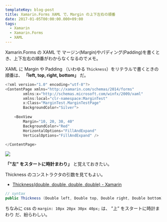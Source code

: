 ```yaml
---
templateKey: blog-post
title: Xamarin.Forms XAML で、Margin の上下左右の順番
date: 2017-01-05T00:00:00.000+09:00
tags:
  - Xamarin
  - Xamarin.Forms
  - XAML
---
```

Xamarin.Forms の XAML で マージン(Margin)やパディング(Padding)を書くとき、上下左右の順番がわからなくなるのでメモ。
<!--more-->

XAML に Margin や Padding （いわゆる ``Thickness``）をリテラルで書くときの順番は、 **「left, top, right, bottom」** だ。

```csharp
<?xml version="1.0" encoding="utf-8"?>
<ContentPage xmlns="http://xamarin.com/schemas/2014/forms" 
		xmlns:x="http://schemas.microsoft.com/winfx/2009/xaml" 
		xmlns:local="clr-namespace:MarginTest" 
		x:Class="MarginTest.MarginTestPage" 
		BackgroundColor="Silver">
	
	<BoxView 
		Margin="10, 20, 30, 40"
		BackgroundColor="Red"
		HorizontalOptions="FillAndExpand" 
		VerticalOptions="FillAndExpand" />
	
</ContentPage>
```

![](/img/posts/xamarin_forms_margin_definition_01.png)

**「"左" をスタートに時計まわり」** と覚えておきたい。

Thickness のコンストラクタの引数を見てもよい。

* [Thickness(double, double, double, double) - Xamarin](https://developer.xamarin.com/api/constructor/Xamarin.Forms.Thickness.Thickness/p/System.Double/System.Double/System.Double/System.Double/)

```csharp
// syntax
public Thickness (Double left, Double top, Double right, Double bottom)
```

ちなみに css の ``margin: 10px 20px 30px 40px;`` は、 ”上” をスタートに時計まわり だ、紛らわしい。
